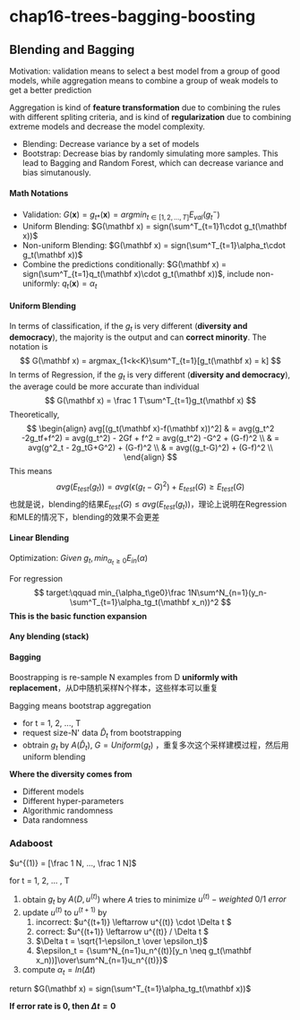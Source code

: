 # chap16-trees-bagging-boosting

## Blending and Bagging

Motivation: validation means to select a best model from a group of good models, while aggregation means to combine a group of weak models to get a better prediction

Aggregation is kind of **feature transformation** due to combining the rules with different spliting criteria, and is kind of **regularization** due to combining extreme models and decrease the model complexity.		

* Blending: Decrease variance by a set of models
* Bootstrap: Decrease bias by randomly simulating more samples. This lead to Bagging and Random Forest, which can decrease variance and bias simutanously.

#### Math Notations

* Validation: $G(\mathbf x) = g_{t*}(\mathbf x) = argmin_{t\in[1,2,...,T]}E_{val}(g_t^-)$
* Uniform Blending: $G(\mathbf x) = sign(\sum^T_{t=1}1\cdot g_t(\mathbf x))$
* Non-uniform Blending: $G(\mathbf x) = sign(\sum^T_{t=1}\alpha_t\cdot g_t(\mathbf x))$
* Combine the predictions conditionally: $G(\mathbf x) = sign(\sum^T_{t=1}q_t(\mathbf x)\cdot g_t(\mathbf x))$, include non-uniformly: $q_t(\mathbf x) = \alpha_t$

#### Uniform Blending

In terms of classification, if the $g_t$ is very different (**diversity and democracy**), the majority is the output and can **correct minority**. The notation is 
$$
G(\mathbf x) = argmax_{1<k<K}\sum^T_{t=1}[g_t(\mathbf x) = k]
$$
In terms of Regression, if the $g_t$ is very different (**diversity and democracy**), the average could be more accurate than individual
$$
G(\mathbf x) = \frac 1 T\sum^T_{t=1}g_t(\mathbf x)
$$
Theoretically,
$$
\begin{align} avg[(g_t(\mathbf x)-f(\mathbf x))^2] & = avg(g_t^2 -2g_tf+f^2) = avg(g_t^2) - 2Gf + f^2 = avg(g_t^2) -G^2 + (G-f)^2 \\
& = avg(g^2_t - 2g_tG+G^2) + (G-f)^2 \\
& = avg((g_t-G)^2) + (G-f)^2 \\
\end{align}
$$
This means
$$
avg(E_{test}(g_t)) = avg(\epsilon(g_t-G)^2) + E_{test}(G) \ge E_{test}(G)
$$
也就是说，blending的结果$E_{test}(G) \le avg(E_{test}(g_t))$，理论上说明在Regression和MLE的情况下，blending的效果不会更差

#### Linear Blending

Optimization: $Given ~g_t, min_{\alpha_t\ge0}E_{in}(\alpha)$

For regression
$$
target:\qquad min_{\alpha_t\ge0}\frac 1N\sum^N_{n=1}(y_n-\sum^T_{t=1}\alpha_tg_t(\mathbf x_n))^2
$$
**This is the basic function expansion**

#### Any blending (stack)

#### Bagging

Boostrapping is re-sample N examples from D **uniformly with replacement**，从D中随机采样N个样本，这些样本可以重复

Bagging means bootstrap aggregation

* for t = 1, 2, ..., T
* request size-N' data $\hat D_t$ from bootstrapping
* obtrain $g_t$ by $A(\hat D_t)$,  $G = Uniform({g_t})$ ，重复多次这个采样建模过程，然后用uniform blending

**Where the diversity comes from**

* Different models
* Different hyper-parameters
* Algorithmic randomness
* Data randomness

### Adaboost

$u^{(1)} = [\frac 1 N, ..., \frac 1 N]$

for t = 1, 2, ... , T

1. obtain $g_t$ by $A(D, u^{(t)})$ where $A$ tries to minimize $u^{(t)}-weighted~0/1~error$
2. update $u^{(t)}$ to $u^{(t+1)}$ by
   1. incorrect: $u^{(t+1)} \leftarrow u^{(t)} \cdot \Delta t $
   2. correct:  $u^{(t+1)} \leftarrow u^{(t)} / \Delta t $
   3. $\Delta t = \sqrt{1-\epsilon_t \over \epsilon_t}$
   4. $\epsilon_t = {\sum^N_{n=1}u_n^{(t)}[y_n \neq g_t(\mathbf x_n))]\over\sum^N_{n=1}u_n^{(t)}}$
3. compute $\alpha_t = ln(\Delta t)$

return $G(\mathbf x) = sign(\sum^T_{t=1}\alpha_tg_t(\mathbf x))$

**If error rate is 0, then $\Delta t = 0$**



